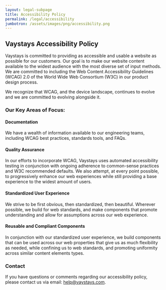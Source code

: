 ```yaml
---
layout: legal-subpage
title: Accessibility Policy
permalink: /legal/accessibility
jumbotron: /assets/images/png/accessibility.png
---
```


## Vaystays Accessibility Policy

Vaystays is committed to providing as accessible and usable a website as possible for our customers. Our goal is to make our website content available to the widest audience with the most diverse set of input methods. We are committed to including the Web Content Accessibility Guidelines (WCAG) 2.0 of the World Wide Web Consortium (W3C) in our product design process.

We recognize that WCAG, and the device landscape, continues to evolve and we are committed to evolving alongside it.

### Our Key Areas of Focus:

#### Documentation

We have  a wealth of information available to our engineering teams, including WCAG best practices, standards tools, and FAQs.

#### Quality Assurance

In our efforts to incorporate WCAG, Vaystays uses automated accessibility testing in conjunction with ongoing adherence to common-sense practices and W3C recommended defaults. We also attempt, at every point possible, to progressively enhance our web experiences while still providing a base experience to the widest amount of users.

#### Standardized User Experience

We strive to be first obvious, then standardized, then beautiful. Wherever possible, we build for web standards, and make components that promote understanding and allow for assumptions across our web experience.

#### Reusable and Compliant Components

In conjunction with our standardized user experience, we build components that can be used across our web properties that give us as much flexibility as needed, while confining us to web standards, and promoting uniformity across similar content elements types.

### Contact

If you have questions or comments regarding our accessibility policy, please contact us via email: [help@vaystays.com](mailto:help@vaystays.com).
